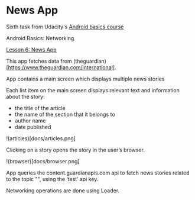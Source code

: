# News App

Sixth task from Udacity's [Android basics course](https://www.udacity.com/course/android-basics-nanodegree-by-google--nd803)

Android Basics: Networking

[Lesson 6: News App](https://review.udacity.com/#!/rubrics/165/view)

This app fetches data from (theguardian)[https://www.theguardian.com/international].

App contains a main screen which displays multiple news stories

Each list item on the main screen displays relevant text and information about the story:

- the title of the article
- the name of the section that it belongs to
- author name
- date published

!(articles)[docs/articles.png]

Clicking on a story opens the story in the user’s browser.

!(browser)[docs/browser.png]

App queries the content.guardianapis.com api to fetch news stories related to the topic "", using the ‘test’ api key.

Networking operations are done using Loader.